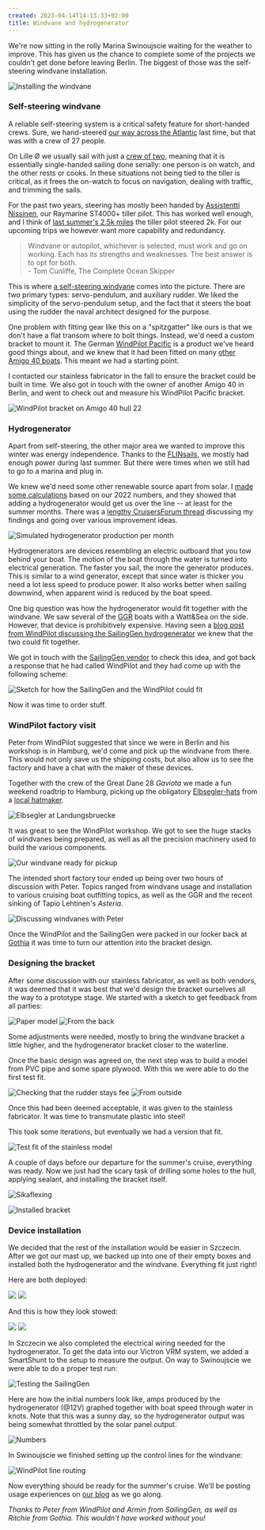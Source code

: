 ```yaml
---
created: 2023-04-14T14:13:33+02:00
title: Windvane and hydrogenerator
---
```


We're now sitting in the rolly Marina Swinoujscie waiting for the weather to improve. This has given us the chance to complete some of the projects we couldn't get done before leaving Berlin. The biggest of those was the self-steering windvane installation.

![Installing the windvane](../2023/20230410_131024.jpg)

<!--more-->

### Self-steering windvane

A reliable self-steering system is a critical safety feature for short-handed crews. Sure, we hand-steered [our way across the Atlantic](https://bergie.iki.fi/blog/sailing-across-the-atlantic/) last time, but that was with a crew of 27 people.

On Lille Ø we usually sail with just a [crew of two](/crew/), meaning that it is essentially single-handed sailing done serially: one person is on watch, and the other rests or cooks. In these situations not being tied to the tiller is critical, as it frees the on-watch to focus on navigation, dealing with traffic, and trimming the sails.

For the past two years, steering has mostly been handed by [Assistentti Nissinen](/crew/#assistentti+nissinen), our Raymarine ST4000+ tiller pilot. This has worked well enough, and I think of [last summer's 2.5k miles](/2022/) the tiller pilot steered 2k. For our upcoming trips we however want more capability and redundancy.

> Windvane or autopilot, whichever is selected, must work and go on working. Each has its strengths and weaknesses. The best answer is to opt for both.<br>
\- Tom Cunliffe, The Complete Ocean Skipper

This is where [a self-steering windvane](https://en.wikipedia.org/wiki/Self-steering_gear#Mechanical) comes into the picture. There are two primary types: servo-pendulum, and auxiliary rudder. We liked the simplicity of the servo-pendulum setup, and the fact that it steers the boat using the rudder the naval architect designed for the purpose.

One problem with fitting gear like this on a "spitzgatter" like ours is that we don't have a flat transom where to bolt things. Instead, we'd need a custom bracket to mount it. The German [WindPilot Pacific](https://windpilot.com/n/wind/en/prod/paci/) is a product we've heard good things about, and we knew that it had been fitted on many [other Amigo 40 boats](https://windpilot.com/n/wind/en/foto/paci/Amigo40). This meant we had a starting point.

I contacted our stainless fabricator in the fall to ensure the bracket could be built in time. We also got in touch with the owner of another Amigo 40 in Berlin, and went to check out and measure his WindPilot Pacific bracket.

![WindPilot bracket on Amigo 40 hull 22](../2023/20230304_135724.jpg)

### Hydrogenerator

Apart from self-steering, the other major area we wanted to improve this winter was energy independence. Thanks to the [FLINsails](https://flin-solar.de/flinsail), we mostly had enough power during last summer. But there were times when we still had to go to a marina and plug in.

We knew we'd need some other renewable source apart from solar. I [made some calculations](https://gist.github.com/bergie/6de660b18fd0994286ab085d68e4fe44) based on our 2022 numbers, and they showed that adding a hydrogenerator would get us over the line -- at least for the summer months.
There was a [lengthy CruisersForum thread](https://www.cruisersforum.com/forums/f14/solar-vs-wind-vs-hydro-272127.html) discussing my findings and going over various improvement ideas.

![Simulated hydrogenerator production per month](../2023/hydrogenerator-output-simulated.png)

Hydrogenerators are devices resembling an electric outboard that you tow behind your boat. The motion of the boat through the water is turned into electrical generation. The faster you sail, the more the generator produces. This is similar to a wind generator, except that since water is thicker you need a lot less speed to produce power. It also works better when sailing downwind, when apparent wind is reduced by the boat speed.

One big question was how the hydrogenerator would fit together with the windvane. We saw several of the [GGR](https://goldengloberace.com) boats with a Watt&Sea on the side. However, that device is prohibitively expensive. Having seen a [blog post from WindPilot discussing the SailingGen hydrogenerator](https://windpilot.com/blog/en/equipment/joint-venture/) we knew that the two could fit together.

We got in touch with the [SailingGen vendor](https://sailnsea.company.site/) to check this idea, and got back a response that he had called WindPilot and they had come up with the following scheme:

![Sketch for how the SailingGen and the WindPilot could fit](../2023/sailinggen-windpilot-sketch.png)

Now it was time to order stuff.

### WindPilot factory visit

Peter from WindPilot suggested that since we were in Berlin and his workshop is in Hamburg, we'd come and pick up the windvane from there. This would not only save us the shipping costs, but also allow us to see the factory and have a chat with the maker of these devices.

Together with the crew of the Great Dane 28 _Gaviota_ we made a fun weekend roadtrip to Hamburg, picking up the obligatory [Elbsegler-hats](https://en.wikipedia.org/wiki/Mariner%27s_cap) from a [local hatmaker](http://www.muetzenmacher-hamburg.de).

![Elbsegler at Landungsbruecke](../2023/20230224_172426.jpg)

It was great to see the WindPilot workshop. We got to see the huge stacks of windvanes being prepared, as well as all the precision machinery used to build the various components.

![Our windvane ready for pickup](../2023/PXL_20230225_105811177.jpg)

The intended short factory tour ended up being over two hours of discussion with Peter. Topics ranged from windvane usage and installation to various cruising boat outfitting topics, as well as the GGR and the recent sinking of Tapio Lehtinen's _Asteria_.

![Discussing windvanes with Peter](../2023/PXL_20230225_114728620.jpg)

Once the WindPilot and the SailingGen were packed in our locker back at [Gothia](https://scgothia.de) it was time to turn our attention into the bracket design.

### Designing the bracket

After some discussion with our stainless fabricator, as well as both vendors, it was deemed that it was best that we'd design the bracket ourselves all the way to a prototype stage. We started with a sketch to get feedback from all parties:

![Paper model](../2023/20230310_150355.jpg)
![From the back](../2023/0ba9ea53-ea88-4938-aad9-6ce4cb411c22_20230310_152221.jpg)

Some adjustments were needed, mostly to bring the windvane bracket a little higher, and the hydrogenerator bracket closer to the waterline.

Once the basic design was agreed on, the next step was to build a model from PVC pipe and some spare plywood. With this we were able to do the first test fit.

![Checking that the rudder stays fee](../2023/20230311_152324.jpg)
![From outside](../2023/20230311_153137.jpg)

Once this had been deemed acceptable, it was given to the stainless fabricator. It was time to transmutate plastic into steel!

This took some iterations, but eventually we had a version that fit.

![Test fit of the stainless model](../2023/PXL_20230404_121722904.jpg)

A couple of days before our departure for the summer's cruise, everything was ready. Now we just had the scary task of drilling some holes to the hull, applying sealant, and installing the bracket itself.

![Sikaflexing](../2023/20230407_113919.jpg)

![Installed bracket](../2023/20230408_085518.jpg)

### Device installation

We decided that the rest of the installation would be easier in Szczecin. After we got our mast up, we backed up into one of their empty boxes and installed both the hydrogenerator and the windvane. Everything fit just right!

Here are both deployed:

![](../2023/PXL_20230410_115330625.jpg)
![](../2023/PXL_20230410_115351304.jpg)

And this is how they look stowed:

![](../2023/PXL_20230410_115605105.jpg)
![](../2023/PXL_20230410_115619711.jpg)

In Szczecin we also completed the electrical wiring needed for the hydrogenerator. To get the data into our Victron VRM system, we added a SmartShunt to the setup to measure the output. On way to Swinoujscie we were able to do a proper test run:

![Testing the SailingGen](../2023/20230412_131327.jpg)

Here are how the initial numbers look like, amps produced by the hydrogenerator (@12V) graphed together with boat speed through water in knots. Note that this was a sunny day, so the hydrogenerator output was being somewhat throttled by the solar panel output.

![Numbers](../2023/sailinggen-testrun.jpg)

In Swinoujscie we finished setting up the control lines for the windvane:

![WindPilot line routing](../2023/20230413_142245.jpg)

Now everything should be ready for the summer's cruise. We'll be posting usage experiences on [our blog](https://lille-oe.de) as we go along.

_Thanks to Peter from WindPilot and Armin from SailingGen, as well as Ritchie from Gothia. This wouldn't have worked without you!_

